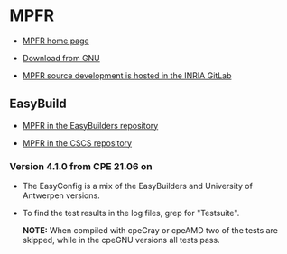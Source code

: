 # MPFR

  * [MPFR home page](https://www.mpfr.org/)

  * [Download from GNU](https://ftp.gnu.org/gnu/mpfr/)

  * [MPFR source development is hosted in the INRIA GitLab](https://gitlab.inria.fr/mpfr/mpfr)


## EasyBuild

  * [MPFR in the EasyBuilders repository](https://github.com/easybuilders/easybuild-easyconfigs/tree/develop/easybuild/easyconfigs/m/MPFR)

  * [MPFR in the CSCS repository](https://github.com/eth-cscs/production/tree/master/easybuild/easyconfigs/m/MPFR)

### Version 4.1.0 from CPE 21.06 on

  * The EasyConfig is a mix of the EasyBuilders and University of Antwerpen versions.

  * To find the test results in the log files, grep for "Testsuite".

    **NOTE:** When compiled with cpeCray or cpeAMD two of the tests are skipped, while
    in the cpeGNU versions all tests pass.
